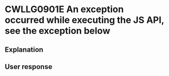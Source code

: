 # CWLLG0901E An exception occurred while executing the JS API, see the exception below

## Explanation

## User response